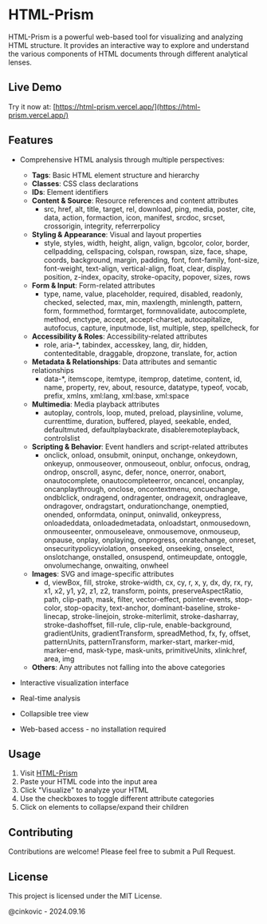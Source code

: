 # HTML-Prism

HTML-Prism is a powerful web-based tool for visualizing and analyzing HTML structure. It provides an interactive way to explore and understand the various components of HTML documents through different analytical lenses.

## Live Demo

Try it now at: [https://html-prism.vercel.app/](https://html-prism.vercel.app/)

## Features

- Comprehensive HTML analysis through multiple perspectives:
  - **Tags**: Basic HTML element structure and hierarchy
  - **Classes**: CSS class declarations
  - **IDs**: Element identifiers
  - **Content & Source**: Resource references and content attributes
    - src, href, alt, title, target, rel, download, ping, media, poster, cite, data, action, formaction, icon, manifest, srcdoc, srcset, crossorigin, integrity, referrerpolicy
  - **Styling & Appearance**: Visual and layout properties
    - style, styles, width, height, align, valign, bgcolor, color, border, cellpadding, cellspacing, colspan, rowspan, size, face, shape, coords, background, margin, padding, font, font-family, font-size, font-weight, text-align, vertical-align, float, clear, display, position, z-index, opacity, stroke-opacity, popover, sizes, rows
  - **Form & Input**: Form-related attributes
    - type, name, value, placeholder, required, disabled, readonly, checked, selected, max, min, maxlength, minlength, pattern, form, formmethod, formtarget, formnovalidate, autocomplete, method, enctype, accept, accept-charset, autocapitalize, autofocus, capture, inputmode, list, multiple, step, spellcheck, for
  - **Accessibility & Roles**: Accessibility-related attributes
    - role, aria-*, tabindex, accesskey, lang, dir, hidden, contenteditable, draggable, dropzone, translate, for, action
  - **Metadata & Relationships**: Data attributes and semantic relationships
    - data-*, itemscope, itemtype, itemprop, datetime, content, id, name, property, rev, about, resource, datatype, typeof, vocab, prefix, xmlns, xml:lang, xml:base, xml:space
  - **Multimedia**: Media playback attributes
    - autoplay, controls, loop, muted, preload, playsinline, volume, currenttime, duration, buffered, played, seekable, ended, defaultmuted, defaultplaybackrate, disableremoteplayback, controlslist
  - **Scripting & Behavior**: Event handlers and script-related attributes
    - onclick, onload, onsubmit, oninput, onchange, onkeydown, onkeyup, onmouseover, onmouseout, onblur, onfocus, ondrag, ondrop, onscroll, async, defer, nonce, onerror, onabort, onautocomplete, onautocompleteerror, oncancel, oncanplay, oncanplaythrough, onclose, oncontextmenu, oncuechange, ondblclick, ondragend, ondragenter, ondragexit, ondragleave, ondragover, ondragstart, ondurationchange, onemptied, onended, onformdata, oninput, oninvalid, onkeypress, onloadeddata, onloadedmetadata, onloadstart, onmousedown, onmouseenter, onmouseleave, onmousemove, onmouseup, onpause, onplay, onplaying, onprogress, onratechange, onreset, onsecuritypolicyviolation, onseeked, onseeking, onselect, onslotchange, onstalled, onsuspend, ontimeupdate, ontoggle, onvolumechange, onwaiting, onwheel
  - **Images**: SVG and image-specific attributes
    - d, viewBox, fill, stroke, stroke-width, cx, cy, r, x, y, dx, dy, rx, ry, x1, x2, y1, y2, z1, z2, transform, points, preserveAspectRatio, path, clip-path, mask, filter, vector-effect, pointer-events, stop-color, stop-opacity, text-anchor, dominant-baseline, stroke-linecap, stroke-linejoin, stroke-miterlimit, stroke-dasharray, stroke-dashoffset, fill-rule, clip-rule, enable-background, gradientUnits, gradientTransform, spreadMethod, fx, fy, offset, patternUnits, patternTransform, marker-start, marker-mid, marker-end, mask-type, mask-units, primitiveUnits, xlink:href, area, img
  - **Others**: Any attributes not falling into the above categories

- Interactive visualization interface
- Real-time analysis
- Collapsible tree view
- Web-based access - no installation required

## Usage

1. Visit [HTML-Prism](https://html-prism.vercel.app/)
2. Paste your HTML code into the input area
3. Click "Visualize" to analyze your HTML
4. Use the checkboxes to toggle different attribute categories
5. Click on elements to collapse/expand their children

## Contributing

Contributions are welcome! Please feel free to submit a Pull Request.

## License

This project is licensed under the MIT License.

@cinkovic - 2024.09.16
